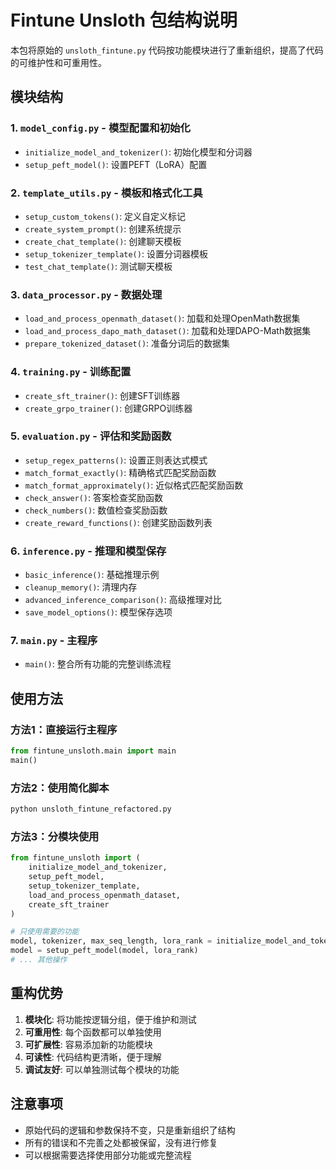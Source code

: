 # Fintune Unsloth 包结构说明

本包将原始的 `unsloth_fintune.py` 代码按功能模块进行了重新组织，提高了代码的可维护性和可重用性。

## 模块结构

### 1. `model_config.py` - 模型配置和初始化
- `initialize_model_and_tokenizer()`: 初始化模型和分词器
- `setup_peft_model()`: 设置PEFT（LoRA）配置

### 2. `template_utils.py` - 模板和格式化工具
- `setup_custom_tokens()`: 定义自定义标记
- `create_system_prompt()`: 创建系统提示
- `create_chat_template()`: 创建聊天模板
- `setup_tokenizer_template()`: 设置分词器模板
- `test_chat_template()`: 测试聊天模板

### 3. `data_processor.py` - 数据处理
- `load_and_process_openmath_dataset()`: 加载和处理OpenMath数据集
- `load_and_process_dapo_math_dataset()`: 加载和处理DAPO-Math数据集
- `prepare_tokenized_dataset()`: 准备分词后的数据集

### 4. `training.py` - 训练配置
- `create_sft_trainer()`: 创建SFT训练器
- `create_grpo_trainer()`: 创建GRPO训练器

### 5. `evaluation.py` - 评估和奖励函数
- `setup_regex_patterns()`: 设置正则表达式模式
- `match_format_exactly()`: 精确格式匹配奖励函数
- `match_format_approximately()`: 近似格式匹配奖励函数
- `check_answer()`: 答案检查奖励函数
- `check_numbers()`: 数值检查奖励函数
- `create_reward_functions()`: 创建奖励函数列表

### 6. `inference.py` - 推理和模型保存
- `basic_inference()`: 基础推理示例
- `cleanup_memory()`: 清理内存
- `advanced_inference_comparison()`: 高级推理对比
- `save_model_options()`: 模型保存选项

### 7. `main.py` - 主程序
- `main()`: 整合所有功能的完整训练流程

## 使用方法

### 方法1：直接运行主程序
```python
from fintune_unsloth.main import main
main()
```

### 方法2：使用简化脚本
```bash
python unsloth_fintune_refactored.py
```

### 方法3：分模块使用
```python
from fintune_unsloth import (
    initialize_model_and_tokenizer,
    setup_peft_model,
    setup_tokenizer_template,
    load_and_process_openmath_dataset,
    create_sft_trainer
)

# 只使用需要的功能
model, tokenizer, max_seq_length, lora_rank = initialize_model_and_tokenizer()
model = setup_peft_model(model, lora_rank)
# ... 其他操作
```

## 重构优势

1. **模块化**: 将功能按逻辑分组，便于维护和测试
2. **可重用性**: 每个函数都可以单独使用
3. **可扩展性**: 容易添加新的功能模块
4. **可读性**: 代码结构更清晰，便于理解
5. **调试友好**: 可以单独测试每个模块的功能

## 注意事项

- 原始代码的逻辑和参数保持不变，只是重新组织了结构
- 所有的错误和不完善之处都被保留，没有进行修复
- 可以根据需要选择使用部分功能或完整流程
